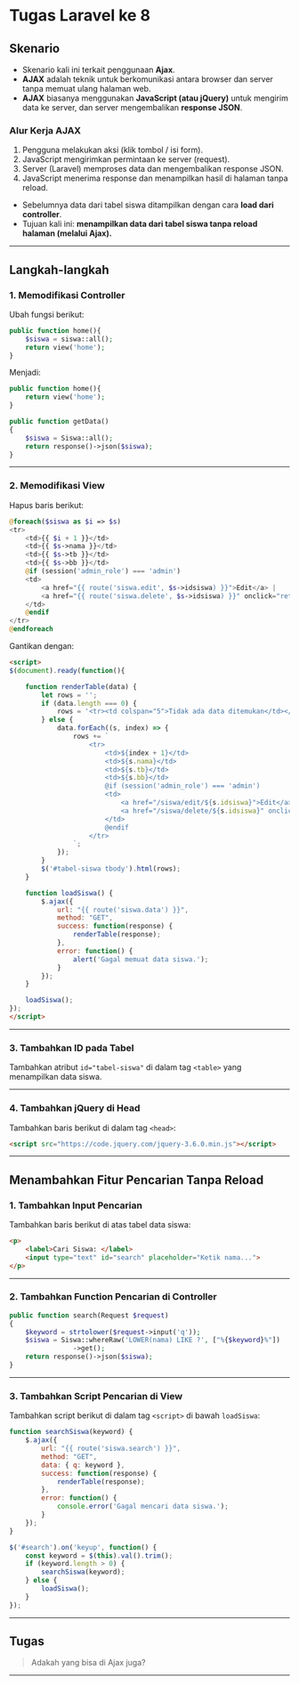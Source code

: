 # **Tugas Laravel ke 8**

## **Skenario**

* Skenario kali ini terkait penggunaan **Ajax**.
* **AJAX** adalah teknik untuk berkomunikasi antara browser dan server tanpa memuat ulang halaman web.
* **AJAX** biasanya menggunakan **JavaScript (atau jQuery)** untuk mengirim data ke server, dan server mengembalikan **response JSON**.

### **Alur Kerja AJAX**

1. Pengguna melakukan aksi (klik tombol / isi form).
2. JavaScript mengirimkan permintaan ke server (request).
3. Server (Laravel) memproses data dan mengembalikan response JSON.
4. JavaScript menerima response dan menampilkan hasil di halaman tanpa reload.

* Sebelumnya data dari tabel siswa ditampilkan dengan cara **load dari controller**.
* Tujuan kali ini: **menampilkan data dari tabel siswa tanpa reload halaman (melalui Ajax).**

---

## **Langkah-langkah**

### **1. Memodifikasi Controller**

Ubah fungsi berikut:

```php
public function home(){ 
    $siswa = siswa::all(); 
    return view('home'); 
}
```

Menjadi:

```php
public function home(){ 
    return view('home'); 
}

public function getData() 
{ 
    $siswa = Siswa::all(); 
    return response()->json($siswa); 
}
```

---

### **2. Memodifikasi View**

Hapus baris berikut:

```php
@foreach($siswa as $i => $s)
<tr>
    <td>{{ $i + 1 }}</td>
    <td>{{ $s->nama }}</td>
    <td>{{ $s->tb }}</td>
    <td>{{ $s->bb }}</td>
    @if (session('admin_role') === 'admin')
    <td>
        <a href="{{ route('siswa.edit', $s->idsiswa) }}">Edit</a> | 
        <a href="{{ route('siswa.delete', $s->idsiswa) }}" onclick="return confirm('Yakin ingin menghapus?')">Hapus</a>
    </td>
    @endif
</tr>
@endforeach
```

Gantikan dengan:

```html
<script>
$(document).ready(function(){

    function renderTable(data) {
        let rows = '';
        if (data.length === 0) {
            rows = '<tr><td colspan="5">Tidak ada data ditemukan</td></tr>';
        } else {
            data.forEach((s, index) => {
                rows += `
                    <tr>
                        <td>${index + 1}</td>
                        <td>${s.nama}</td>
                        <td>${s.tb}</td>
                        <td>${s.bb}</td>
                        @if (session('admin_role') === 'admin')
                        <td>
                            <a href="/siswa/edit/${s.idsiswa}">Edit</a> |
                            <a href="/siswa/delete/${s.idsiswa}" onclick="return confirm('Yakin ingin menghapus?')">Hapus</a>
                        </td>
                        @endif
                    </tr>
                `;
            });
        }
        $('#tabel-siswa tbody').html(rows);
    }

    function loadSiswa() {
        $.ajax({
            url: "{{ route('siswa.data') }}",
            method: "GET",
            success: function(response) {
                renderTable(response);
            },
            error: function() {
                alert('Gagal memuat data siswa.');
            }
        });
    }

    loadSiswa();
});
</script>
```

---

### **3. Tambahkan ID pada Tabel**

Tambahkan atribut `id="tabel-siswa"` di dalam tag `<table>` yang menampilkan data siswa.

---

### **4. Tambahkan jQuery di Head**

Tambahkan baris berikut di dalam tag `<head>`:

```html
<script src="https://code.jquery.com/jquery-3.6.0.min.js"></script>
```

---

## **Menambahkan Fitur Pencarian Tanpa Reload**

### **1. Tambahkan Input Pencarian**

Tambahkan baris berikut di atas tabel data siswa:

```html
<p>
    <label>Cari Siswa: </label>
    <input type="text" id="search" placeholder="Ketik nama...">
</p>
```

---

### **2. Tambahkan Function Pencarian di Controller**

```php
public function search(Request $request)
{ 
    $keyword = strtolower($request->input('q')); 
    $siswa = Siswa::whereRaw('LOWER(nama) LIKE ?', ["%{$keyword}%"])
                ->get(); 
    return response()->json($siswa); 
}
```

---

### **3. Tambahkan Script Pencarian di View**

Tambahkan script berikut di dalam tag `<script>` di bawah `loadSiswa`:

```js
function searchSiswa(keyword) {
    $.ajax({
        url: "{{ route('siswa.search') }}",
        method: "GET",
        data: { q: keyword },
        success: function(response) {
            renderTable(response);
        },
        error: function() {
            console.error('Gagal mencari data siswa.');
        }
    });
}

$('#search').on('keyup', function() {
    const keyword = $(this).val().trim();
    if (keyword.length > 0) {
        searchSiswa(keyword);
    } else {
        loadSiswa();
    }
});
```

---

## **Tugas**

> Adakah yang bisa di Ajax juga?

---
